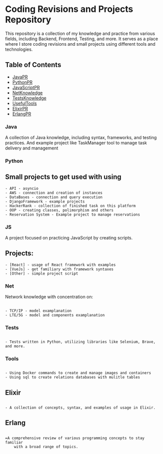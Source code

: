 # Coding Revisions and Projects Repository

This repository is a collection of my knowledge and practice from various fields, including Backend, Frontend, Testing, and more. It serves as a place where I store coding revisions and small projects using different tools and technologies.

## Table of Contents

  - [JavaPR](#java)
  - [PythonPR](#python)
  - [JavaScriptPR](#js)
  - [NetKnowledge](#net)
  - [TestsKnowledge](#tests)
  - [UsefulTools](#tools)
  - [ElixirPR](#elixir)
  - [ErlangPR](#erlang)


### Java
A collection of Java knowledge, including syntax, frameworks, and testing practices.
And example project like TaskManager tool to manage task delivery and management

### Python
## Small projects to get used with using 
    - API - asyncio 
    - AWS - connection and creation of instances
    - DataBases - connection and query execution 
    - DjangoFramework - example projects
    - HackerRank - collection of finished task on this platform
    - OOP - creating classes, polimorphism and others
    - Reservation System - Example project to manage reservations

### JS
A project focused on practicing JavaScript by creating scripts.
## Projects:
    - [React] - usage of React framework with examples
    - [VueJs] - get familiary with framework syntaxes
    - [Other] - simple project script

### Net
Network knowledge with concentration on:
## 
    - TCP/IP - model examplanation
    - LTE/5G - model and components examplanation

### Tests
##
    - Tests written in Python, utilizing libraries like Selenium, Brave, and more.

### Tools
##
    - Using Docker commands to create and manage images and containers
    - Using sql to create relations databases with mulitle tables 

## Elixir
## 
    - A collection of concepts, syntax, and examples of usage in Elixir.

## Erlang
##
    =A comprehensive review of various programming concepts to stay familiar
        with a broad range of topics.
